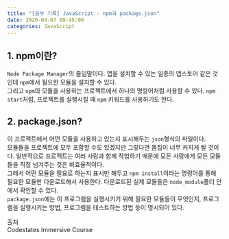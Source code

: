 ```yaml
---
title: "[공부 기록] JavaScript - npm과 package.json"
date: 2020-04-07 09:45:00
categories: JavaScript
---
```


## 1. npm이란?
`Node Package Manager`의 줄임말이다. 앱을 설치할 수 있는 일종의 앱스토어 같은 것인데 `npm`에서 필요한 모듈을 설치할 수 있다.  
그리고 `npm`의 모듈을 사용하는 프로젝트에서 하나의 명령어처럼 사용할 수 있다. `npm start`처럼, 프로젝트를 실행시킬 때 `npm` 키워드를 사용하기도 한다.  

## 2. package.json?
이 프로젝트에서 어떤 모듈을 사용하고 있는지 표시해두는 `json`형식의 파일이다.  
모듈들을 프로젝트에 모두 포함할 수도 있겠지만 그렇다면 몸집이 너무 커지게 될 것이다. 일반적으로 프로젝트는 여러 사람과 함께 작업하기 때문에 모든 사람에게 모든 모듈들을 직접 넘겨주는 것은 비효율적이다.  
그래서 어떤 모듈을 필요로 하는지 표시만 해두고 `npm install`이라는 명령어를 통해 필요한 모듈만 다운로드해서 사용한다. 다운로드된 실제 모듈들은 `node_module`폴더 안에서 확인할 수 있다.  
`package.json`에는 이 프로그램을 실행시키기 위해 필요한 모듈들이 무엇인지, 프로그램을 실행시키는 방법, 프로그램을 테스트하는 방법 등이 명시되어 있다.

출처  
Codestates Immersive Course  
